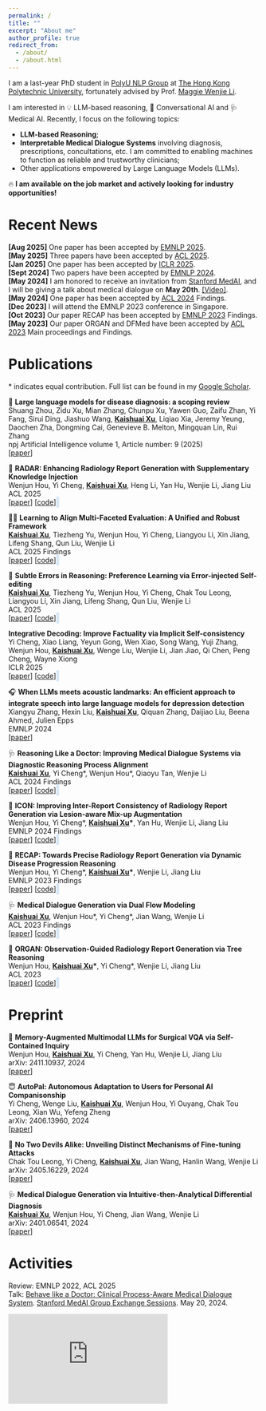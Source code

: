 ```yaml
---
permalink: /
title: ""
excerpt: "About me"
author_profile: true
redirect_from: 
  - /about/
  - /about.html
---
```


I am a last-year PhD student in [PolyU NLP Group](https://polyunlp.github.io/) at [The Hong Kong Polytechnic University](https://www.polyu.edu.hk/), fortunately advised by Prof. [ Maggie Wenjie Li](https://www4.comp.polyu.edu.hk/~cswjli/).  

I am interested in 💡 LLM-based reasoning, 🤖 Conversational AI and 🩺 Medical AI. Recently, I focus on the following topics:
- **LLM-based Reasoning**; 
- **Interpretable Medical Dialogue Systems** involving diagnosis, prescriptions, concultations, etc. I am committed to enabling machines to function as reliable and trustworthy clinicians; 
- Other applications empowered by Large Language Models (LLMs). 

🔥 **I am available on the job market and actively looking for industry opportunities!**    

Recent News
======
**[Aug 2025]** One paper has been accepted by [EMNLP 2025](https://2025.emnlp.org/).  
**[May 2025]** Three papers have been accepted by [ACL 2025](https://2025.aclweb.org/).  
**[Jan 2025]** One paper has been accepted by [ICLR 2025](https://iclr.cc/).  
**[Sept 2024]** Two papers have been accepted by [EMNLP 2024](https://2024.emnlp.org/).  
**[May 2024]** I am honored to receive an invitation from [Stanford MedAI](https://stanford-medai.github.io/), and I will be giving a talk about medical dialogue on **May 20th**. [\[Video\]](https://www.youtube.com/watch?v=T4if1iDbxaE).  
**[May 2024]** One paper has been accepted by [ACL 2024](https://2024.aclweb.org/) Findings.  
**[Dec 2023]** I will attend the EMNLP 2023 conference in Singapore.\
**[Oct 2023]** Our paper RECAP has been accepted by [EMNLP 2023](https://2023.emnlp.org) Findings.\
**[May 2023]** Our paper ORGAN and DFMed have been accepted by [ACL 2023](https://2023.aclweb.org) Main proceedings and Findings.

Publications
======
\* indicates equal contribution. Full list can be found in my [Google Scholar](https://scholar.google.com/citations?user=qfJ9u80AAAAJ).

🩻 **Large language models for disease diagnosis: a scoping review**  
  Shuang Zhou, Zidu Xu, Mian Zhang, Chunpu Xu, Yawen Guo, Zaifu Zhan, Yi Fang, Sirui Ding, Jiashuo Wang, **<u>Kaishuai Xu</u>**, Liqiao Xia, Jeremy Yeung, Daochen Zha, Dongming Cai, Genevieve B. Melton, Mingquan Lin, Rui Zhang  
  npj Artificial Intelligence volume 1, Article number: 9 (2025)  
  \[[paper](https://www.nature.com/articles/s44387-025-00011-z)\]  

🩻 **RADAR: Enhancing Radiology Report Generation with Supplementary Knowledge Injection**  
  Wenjun Hou, Yi Cheng, **<u>Kaishuai Xu</u>**, Heng Li, Yan Hu, Wenjie Li, Jiang Liu  
  ACL 2025  
  \[[paper](https://arxiv.org/abs/2505.14318)\] \[[code](https://github.com/wjhou/Radar)\]&nbsp;&nbsp;
<span id="star-count-radar" class="github-stars"></span>
<script src="/_pages/script.js"></script>

👨‍⚖️ **Learning to Align Multi-Faceted Evaluation: A Unified and Robust Framework**  
  **<u>Kaishuai Xu</u>**, Tiezheng Yu, Wenjun Hou, Yi Cheng, Liangyou Li, Xin Jiang, Lifeng Shang, Qun Liu, Wenjie Li  
  ACL 2025 Findings  
  \[[paper](https://arxiv.org/abs/2502.18874)\] \[[code](https://github.com/kaishxu/ARJudge)\]&nbsp;&nbsp;
<span id="star-count-arjudge" class="github-stars"></span>
<script src="/_pages/script.js"></script>

🤔 **Subtle Errors in Reasoning: Preference Learning via Error-injected Self-editing**  
  **<u>Kaishuai Xu</u>**, Tiezheng Yu, Wenjun Hou, Yi Cheng, Chak Tou Leong, Liangyou Li, Xin Jiang, Lifeng Shang, Qun Liu, Wenjie Li  
  ACL 2025  
  \[[paper](https://arxiv.org/abs/2410.06638)\] \[[code](https://github.com/kaishxu/RISE)\]&nbsp;&nbsp;
<span id="star-count-rise" class="github-stars"></span>
<script src="/_pages/script.js"></script>

 **Integrative Decoding: Improve Factuality via Implicit Self-consistency**  
  Yi Cheng, Xiao Liang, Yeyun Gong, Wen Xiao, Song Wang, Yuji Zhang, Wenjun Hou, **<u>Kaishuai Xu</u>**, Wenge Liu, Wenjie Li, Jian Jiao, Qi Chen, Peng Cheng, Wayne Xiong  
  ICLR 2025  
  \[[paper](https://arxiv.org/abs/2410.01556)\] \[[code](https://github.com/YiCheng98/IntegrativeDecoding)]&nbsp;&nbsp;
<span id="star-count-IntegrativeDecoding" class="github-stars"></span>
<script src="/_pages/script.js"></script>

🎧 **When LLMs meets acoustic landmarks: An efficient approach to integrate speech into large language models for depression detection**  
  Xiangyu Zhang, Hexin Liu, **<u>Kaishuai Xu</u>**, Qiquan Zhang, Daijiao Liu, Beena Ahmed, Julien Epps  
  EMNLP 2024  
  \[[paper](https://arxiv.org/abs/2402.13276)\]

🩺 **Reasoning Like a Doctor: Improving Medical Dialogue Systems via Diagnostic Reasoning Process Alignment**  
  **<u>Kaishuai Xu</u>**, Yi Cheng\*, Wenjun Hou\*, Qiaoyu Tan, Wenjie Li  
  ACL 2024 Findings  
  \[[paper](http://arxiv.org/abs/2406.13934)\] \[[code](https://github.com/kaishxu/Emulation)\]&nbsp;&nbsp;
<span id="star-count-emulation" class="github-stars"></span>
<script src="/_pages/script.js"></script>

🩻 **ICON: Improving Inter-Report Consistency of Radiology Report Generation via Lesion-aware Mix-up Augmentation**  
  Wenjun Hou, Yi Cheng*, **<u>Kaishuai Xu</u>\***, Yan Hu, Wenjie Li, Jiang Liu   
  EMNLP 2024 Findings  
  \[[paper](https://arxiv.org/abs/2402.12844)\] \[[code](https://github.com/wjhou/ICon)\]&nbsp;&nbsp;
<span id="star-count-icon" class="github-stars"></span>
<script src="/_pages/script.js"></script>

🩻 **RECAP: Towards Precise Radiology Report Generation via Dynamic Disease Progression Reasoning**  
  Wenjun Hou, Yi Cheng\*, **<u>Kaishuai Xu</u>\***, Wenjie Li, Jiang Liu  
  EMNLP 2023 Findings  
  \[[paper](https://arxiv.org/abs/2310.13864)\] \[[code](https://github.com/wjhou/Recap)\]&nbsp;&nbsp;
<span id="star-count-recap" class="github-stars"></span>
<script src="/_pages/script.js"></script>

🩺 **Medical Dialogue Generation via Dual Flow Modeling**  
  **<u>Kaishuai Xu</u>**, Wenjun Hou\*, Yi Cheng\*, Jian Wang, Wenjie Li  
  ACL 2023 Findings  
  \[[paper](https://arxiv.org/abs/2305.18109)\] \[[code](https://github.com/kaishxu/DFMed)\]&nbsp;&nbsp;
<span id="star-count-dfmed" class="github-stars"></span>
<script src="/_pages/script.js"></script>

🩻 **ORGAN: Observation-Guided Radiology Report Generation via Tree Reasoning**  
  Wenjun Hou, **<u>Kaishuai Xu</u>\***, Yi Cheng\*, Wenjie Li, Jiang Liu  
  ACL 2023  
  \[[paper](https://arxiv.org/abs/2306.06466)\] \[[code](https://github.com/wjhou/ORGan)\]&nbsp;&nbsp;
<span id="star-count-organ" class="github-stars"></span>
<script src="/_pages/script.js"></script>
<style>
  .github-stars {
      background-color: #D9E8F6;
      padding: 3.0px;
      color: rgb(0, 0, 0);
      border-radius: 5px;
      margin-left: -8px;
      height: auto;
  }
</style>

Preprint
======

🩻 **Memory-Augmented Multimodal LLMs for Surgical VQA via Self-Contained Inquiry**  
  Wenjun Hou, **<u>Kaishuai Xu</u>**, Yi Cheng, Yan Hu, Wenjie Li, Jiang Liu  
  arXiv: 2411.10937, 2024  
  \[[paper](https://arxiv.org/abs/2411.10937)\]

😇 **AutoPal: Autonomous Adaptation to Users for Personal AI Companisonship**  
  Yi Cheng, Wenge Liu, **<u>Kaishuai Xu</u>**, Wenjun Hou, Yi Ouyang, Chak Tou Leong, Xian Wu, Yefeng Zheng  
  arXiv: 2406.13960, 2024  
  \[[paper](https://arxiv.org/abs/2406.13960)\]

👿 **No Two Devils Alike: Unveiling Distinct Mechanisms of Fine-tuning Attacks**  
  Chak Tou Leong, Yi Cheng, **<u>Kaishuai Xu</u>**, Jian Wang, Hanlin Wang, Wenjie Li  
  arXiv: 2405.16229, 2024  
  \[[paper](https://arxiv.org/abs/2405.16229)\]

🩺 **Medical Dialogue Generation via Intuitive-then-Analytical Differential Diagnosis**  
  **<u>Kaishuai Xu</u>**, Wenjun Hou, Yi Cheng, Jian Wang, Wenjie Li  
  arXiv: 2401.06541, 2024  
  \[[paper](https://arxiv.org/abs/2401.06541)\]  

Activities
======
Review: EMNLP 2022, ACL 2025  
Talk: [Behave like a Doctor: Clinical Process-Aware Medical Dialogue System](https://www.youtube.com/watch?v=T4if1iDbxaE&t=1123s). [Stanford MedAI Group Exchange Sessions](https://stanford-medai.github.io/). May 20, 2024.
<iframe class="custom-iframe" src="https://www.youtube.com/embed/T4if1iDbxaE" frameborder="0" allow="accelerometer; autoplay; encrypted-media; gyroscope; picture-in-picture" allowfullscreen></iframe>
<style>
.custom-iframe {
    width: 320px !important;
    height: 180px !important;
}
</style>
<script type='text/javascript' id='clustrmaps' src='//cdn.clustrmaps.com/map_v2.js?cl=ffffff&w=349&t=tt&d=OQN1yjd4wsRYTf95Ow-yUUL81sV4TnISMjKniwrRS2I&co=5ebcff&cmo=ff0404&cmn=2edc2e'></script>
